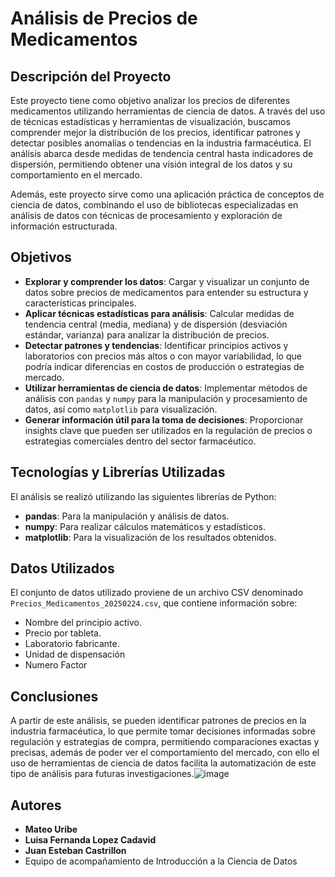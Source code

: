 # Análisis de Precios de Medicamentos

## Descripción del Proyecto
Este proyecto tiene como objetivo analizar los precios de diferentes medicamentos utilizando herramientas de ciencia de datos. A través del uso de técnicas estadísticas y herramientas de visualización, buscamos comprender mejor la distribución de los precios, identificar patrones y detectar posibles anomalías o tendencias en la industria farmacéutica. El análisis abarca desde medidas de tendencia central hasta indicadores de dispersión, permitiendo obtener una visión integral de los datos y su comportamiento en el mercado.

Además, este proyecto sirve como una aplicación práctica de conceptos de ciencia de datos, combinando el uso de bibliotecas especializadas en análisis de datos con técnicas de procesamiento y exploración de información estructurada.


## Objetivos
- **Explorar y comprender los datos**: Cargar y visualizar un conjunto de datos sobre precios de medicamentos para entender su estructura y características principales.
- **Aplicar técnicas estadísticas para análisis**: Calcular medidas de tendencia central (media, mediana) y de dispersión (desviación estándar, varianza) para analizar la distribución de precios.
- **Detectar patrones y tendencias**: Identificar principios activos y laboratorios con precios más altos o con mayor variabilidad, lo que podría indicar diferencias en costos de producción o estrategias de mercado.
- **Utilizar herramientas de ciencia de datos**: Implementar métodos de análisis con `pandas` y `numpy` para la manipulación y procesamiento de datos, así como `matplotlib` para visualización.
- **Generar información útil para la toma de decisiones**: Proporcionar insights clave que pueden ser utilizados en la regulación de precios o estrategias comerciales dentro del sector farmacéutico.

## Tecnologías y Librerías Utilizadas
El análisis se realizó utilizando las siguientes librerías de Python:
- **pandas**: Para la manipulación y análisis de datos.
- **numpy**: Para realizar cálculos matemáticos y estadísticos.
- **matplotlib**: Para la visualización de los resultados obtenidos.

## Datos Utilizados
El conjunto de datos utilizado proviene de un archivo CSV denominado `Precios_Medicamentos_20250224.csv`, que contiene información sobre:
- Nombre del principio activo.
- Precio por tableta.
- Laboratorio fabricante.
- Unidad de dispensación
- Numero Factor

## Conclusiones
A partir de este análisis, se pueden identificar patrones de precios en la industria farmacéutica, lo que permite tomar decisiones informadas sobre regulación y estrategias de compra, permitiendo comparaciones exactas y precisas, además de poder ver el comportamiento del mercado, con ello el uso de herramientas de ciencia de datos facilita la automatización de este tipo de análisis para futuras investigaciones.![image](https://github.com/user-attachments/assets/813abbed-04cd-4ab0-9b12-5024ac607688)



## Autores
- **Mateo Uribe**
- **Luisa Fernanda Lopez Cadavid**
- **Juan Esteban Castrillon**
- Equipo de acompañamiento de Introducción a la Ciencia de Datos


